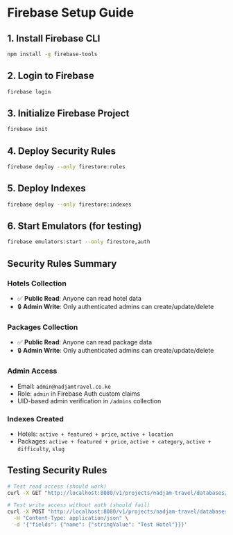 # Firebase Setup Guide

## 1. Install Firebase CLI
```bash
npm install -g firebase-tools
```

## 2. Login to Firebase
```bash
firebase login
```

## 3. Initialize Firebase Project
```bash
firebase init
```

## 4. Deploy Security Rules
```bash
firebase deploy --only firestore:rules
```

## 5. Deploy Indexes
```bash
firebase deploy --only firestore:indexes
```

## 6. Start Emulators (for testing)
```bash
firebase emulators:start --only firestore,auth
```

## Security Rules Summary

### Hotels Collection
- ✅ **Public Read**: Anyone can read hotel data
- 🔒 **Admin Write**: Only authenticated admins can create/update/delete

### Packages Collection  
- ✅ **Public Read**: Anyone can read package data
- 🔒 **Admin Write**: Only authenticated admins can create/update/delete

### Admin Access
- Email: `admin@nadjamtravel.co.ke`
- Role: `admin` in Firebase Auth custom claims
- UID-based admin verification in `/admins` collection

### Indexes Created
- Hotels: `active + featured + price`, `active + location`
- Packages: `active + featured + price`, `active + category`, `active + difficulty`, `slug`

## Testing Security Rules
```bash
# Test read access (should work)
curl -X GET "http://localhost:8080/v1/projects/nadjam-travel/databases/(default)/documents/hotels"

# Test write access without auth (should fail)
curl -X POST "http://localhost:8080/v1/projects/nadjam-travel/databases/(default)/documents/hotels" \
  -H "Content-Type: application/json" \
  -d '{"fields": {"name": {"stringValue": "Test Hotel"}}}'
``` 